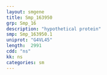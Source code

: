 ```yaml
---
layout: smgene
title: Smp_163950
grp: Smp_16
description: "hypothetical protein"
smp: Smp_163950.1
uniprot: "G4VL45"
length:  2991
cdd: "ns"
kk: ns
categories: sm
---
```

